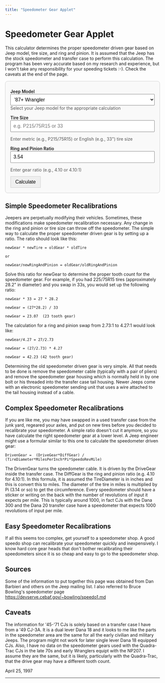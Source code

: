 ```yaml
---
title: "Speedometer Gear Applet"
---
```

# Speedometer Gear Applet

This calculator determines the proper speedometer driven gear based on Jeep model, tire size, and ring and pinion. It is assumed that the Jeep has the stock speedometer and transfer case to perform this calculation. The program has been very accurate based on my research and experience, but I won't take any responsibility for your speeding tickets :-). Check the caveats at the end of the page.

<div class="card">
  <label for="jeepModel">Jeep Model</label>
  <select id="jeepModel" aria-describedby="modelHelp">
    <option value="0">'87+ Wrangler</option>
    <option value="1">'72-'86 CJ</option>
    <option value="2">'45-'71 CJ</option>
  </select>
  <div id="modelHelp" class="muted">Select your Jeep model for the appropriate calculation</div>

  <label for="tireSize">Tire Size</label>
  <input id="tireSize" type="text" placeholder="e.g. P215/75R15 or 33" aria-describedby="tireHelp">
  <div id="tireHelp" class="muted">Enter metric (e.g., P215/75R15) or English (e.g., 33") tire size</div>

  <label for="ringPinion">Ring and Pinion Ratio</label>
  <input id="ringPinion" type="text" value="3.54" placeholder="e.g. 4.10 or 4.10:1" aria-describedby="ratioHelp">
  <div id="ratioHelp" class="muted">Enter gear ratio (e.g., 4.10 or 4.10:1)</div>

  <div style="margin-top:12px">
    <button id="calcBtn" type="button">Calculate</button>
  </div>
  
  <div id="msg" class="error" role="alert" style="display:none"></div>
  <div id="results" class="results" style="display:none">
    <div class="row">
      <div>
        <div class="muted">Recommended Speedometer Gear</div>
        <div><strong><span id="gearTeeth"></span> tooth gear</strong></div>
      </div>
    </div>
    <div style="margin-top:8px">
      <div class="muted">Calculation Details</div>
      <div><span id="calcDetails"></span></div>
    </div>
  </div>
</div>

<style>
  .card { max-width: 560px; padding: 16px; border: 1px solid #ccc; border-radius: 8px; background: #f9f9f9; }
  label { display:block; font-weight:600; margin-top:8px; }
  input[type=text], select { width:100%; padding:8px; font-size:16px; box-sizing:border-box; }
  .row { display:flex; gap:16px; flex-wrap:wrap; }
  .row > div { flex:1 1 220px; }
  .muted{ color:#555; }
  .error{ color:#b00020; font-weight:600; }
  .results { margin-top: 10px; padding: 10px; background: #fff; border: 1px solid #ddd; border-radius:6px; }
  button { padding:8px 14px; font-size:16px; border: 2px solid #ddd; }
</style>

## Simple Speedometer Recalibrations

Jeepers are perpetually modifying their vehicles. Sometimes, these modifications make speedometer recalibration necessary. Any change in the ring and pinion or tire size can throw off the speedometer. The simple way to calculate the proper speedometer driven gear is by setting up a ratio. The ratio should look like this:

    newGear * newTire = oldGear * oldTire

    or

    newGear/newRingAndPinion = oldGear/oldRingAndPinion

Solve this ratio for newGear to determine the proper tooth count for the speedometer gear. For example, if you had 225/75R15 tires (approximately 28.2" in diameter) and you swap in 33s, you would set up the following ratio:

    newGear * 33 = 27 * 28.2

    newGear = (27*28.2) / 33

    newGear = 23.07  (23 tooth gear)

The calculation for a ring and pinion swap from 2.73:1 to 4.27:1 would look like:

    newGear/4.27 = 27/2.73

    newGear = (27/2.73) * 4.27

    newGear = 42.23 (42 tooth gear)

Determining the old speedometer driven gear is very simple. All that needs to be done is remove the speedometer cable (typically with a pair of pliers) and remove the speedometer gear housing which is normally held in by one bolt or his threaded into the transfer case tail housing. Newer Jeeps come with an electronic speedometer sending unit that uses a wire attached to the tail housing instead of a cable.

## Complex Speedometer Recalibrations

If you are like me, you may have swapped in a used transfer case from the junk yard, regeared your axles, and put on new tires before you decided to recalibrate your speedometer. A simple ratio doesn't cut it anymore, so you have calculate the right speedometer gear at a lower level. A Jeep engineer might use a formular similar to this one to calculate the speedometer driven gear:

    DrivenGear =  (DriveGear*DiffGear) / (TireDiameter*MilesPerInch*Pi*SpeedoRevMile)

The DrivenGear turns the speedometer cable. It is driven by the DriveGear inside the transfer case. The DiffGear is the ring and pinion ratio (e.g. 4.10 for 4.10:1). In this formula, it is assumed the TireDiameter is in inches and this is convert this to miles. The diameter of the tire in miles is multiplied by Pi (3.14 or so) to get the circumference. Every speedometer should have a sticker or writing on the back with the number of revolutions of input it expects per mile. This is typically around 1000, in fact CJs with the Dana 300 and the Dana 20 transfer case have a speedometer that expects 1000 revolutions of input per mile.

## Easy Speedometer Recalibrations

If all this seems too complex, get yourself to a speedometer shop. A good speedo shop can recalibrate your speedometer quickly and inexpensively. I know hard core gear heads that don't bother recalibrating their speedometers since it is so cheap and easy to go to the speedometer shop.

## Sources

Some of the information to put together this page was obtained from Dan Barbieri and others on the Jeep mailing list. I also referred to Bruce Bowling's speedometer page [ https://devserve.cebaf.gov/~bowling/speedo1.md ](https://devserve.cebaf.gov/~bowling/speedo1.md)

## Caveats

The information for '45-'71 CJs is solely based on a transfer case I have from a '49 CJ-3A. It is a dual lever Dana 18 and it looks to me like the parts in the speedometer area are the same for all the early civilian and military Jeeps. The program might not work for later single lever Dana 18 equipped CJs. Also, I have no data on the speedometer gears used with the Quadra-Trac CJs in the late 70s and early Wranglers equipt with the NP207. I assume they are the same, but it is likely, particularly with the Quadra-Trac, that the drive gear may have a different tooth count.

April 25, 1997

<script>
(function(){
  const mmPerInch = 25.4;
  const $ = (id) => document.getElementById(id);

  // Parse tire size - supports both metric (e.g., P215/75R15) and English (e.g., 33)
  function parseTireSize(input) {
    const s = (input || '').trim().toUpperCase();
    
    // Try metric format first
    if (s.length > 8 && s.includes('/')) {
      return parseMetricTire(s);
    }
    
    // Try English format (simple diameter)
    return parseEnglishTire(s);
  }

  function parseMetricTire(input) {
    // Remove common prefixes and whitespace
    let cleaned = input.replace(/^\s*(P|LT)\s*/, '').replace(/\s+/g, '');
    
    // Accept forms like 235/75R15, 235/75-15, or 235\75R15
    const m = cleaned.match(/^(\d{3})[\\/\-](\d{2})[R\-]?(\d{1,2})$/);
    if (!m) {
      return null;
    }
    
    const widthMm = parseInt(m[1], 10);
    const aspect = parseInt(m[2], 10);
    const wheelIn = parseInt(m[3], 10);
    
    // Basic sanity checks
    if (widthMm < 100 || widthMm > 455) return null;
    if (aspect < 20 || aspect > 95) return null;
    if (wheelIn < 10 || wheelIn > 26) return null;
    
    // Calculate diameter: wheel + 2 * sidewall height
    const sidewallMm = widthMm * (aspect / 100);
    const sidewallIn = sidewallMm / mmPerInch;
    const diameterIn = wheelIn + 2 * sidewallIn;
    
    return {
      diameter: diameterIn,
      displayName: `${widthMm}/${aspect}R${wheelIn}`
    };
  }

  function parseEnglishTire(input) {
    // Look for diameter at start of string - handle formats like "33", "31x10.50R15", "32x11.50"
    let cleaned = input;
    
    // First extract just the diameter part before any 'x' or other separators
    const diameterMatch = cleaned.match(/^(\d+(?:\.\d+)?)/);
    if (!diameterMatch) return null;
    
    const diameter = parseFloat(diameterMatch[1]);
    if (isNaN(diameter) || diameter < 20 || diameter > 50) return null;
    
    return {
      diameter: diameter,
      displayName: `${diameter}"`
    };
  }

  // Parse ring and pinion ratio
  function parseRatio(input) {
    if (!input || input.trim() === '') return null;
    
    let cleaned = input.trim();
    // Remove ":1" suffix if present
    if (cleaned.includes(':')) {
      cleaned = cleaned.substring(0, cleaned.indexOf(':'));
    }
    
    const ratio = parseFloat(cleaned);
    if (isNaN(ratio) || ratio <= 0 || ratio > 10) return null;
    
    return ratio;
  }

  function calculate() {
    const msg = $('msg');
    const results = $('results');
    msg.style.display = 'none';
    results.style.display = 'none';

    // Get inputs
    const modelIndex = parseInt($('jeepModel').value);
    const tireInput = $('tireSize').value;
    const ratioInput = $('ringPinion').value;

    // Parse tire size
    const tire = parseTireSize(tireInput);
    if (!tire) {
      msg.textContent = 'Please enter a valid tire size (e.g., P215/75R15, 33, or 31x10.50).';
      msg.style.display = 'block';
      return;
    }

    // Parse ring and pinion ratio
    const ratio = parseRatio(ratioInput);
    if (!ratio) {
      msg.textContent = 'Please enter a valid ring and pinion ratio (e.g., 4.10 or 3.73:1).';
      msg.style.display = 'block';
      return;
    }

    // Calculate speedometer gear using model-specific formulas
    let multiplier;
    let modelName;
    switch (modelIndex) {
      case 0: // '87+ Wrangler
        multiplier = 268.0;
        modelName = "'87+ Wrangler";
        break;
      case 1: // '72-'86 CJ
        multiplier = 270.0;
        modelName = "'72-'86 CJ";
        break;
      case 2: // '45-'71 CJ
        multiplier = 81.0;
        modelName = "'45-'71 CJ";
        break;
    }

    const gearTeeth = Math.round(multiplier * ratio / tire.diameter);
    
    // Display results
    $('gearTeeth').textContent = gearTeeth.toString();
    $('calcDetails').textContent = `A ${gearTeeth} tooth speedo gear is required with ${ratio}:1 ring and pinion and ${tire.displayName} tires on a ${modelName}.`;
    results.style.display = 'block';
  }

  // Event listeners
  $('calcBtn').addEventListener('click', calculate);
  $('tireSize').addEventListener('keyup', function(e) {
    if (e.key === 'Enter') calculate();
  });
  $('ringPinion').addEventListener('keyup', function(e) {
    if (e.key === 'Enter') calculate();
  });

  // Set default to demonstrate functionality
  $('tireSize').value = 'P215/75R15';
})();
</script>

* * *